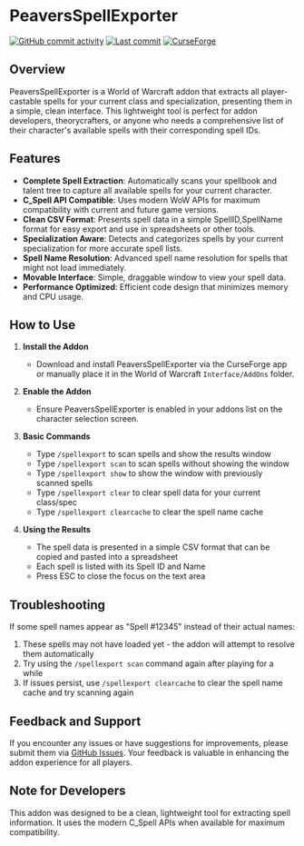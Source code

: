 # PeaversSpellExporter

[![GitHub commit activity](https://img.shields.io/github/commit-activity/m/peavers/PeaversSpellExporter)](https://github.com/peavers/PeaversSpellExporter/commits/master) [![Last commit](https://img.shields.io/github/last-commit/peavers/PeaversSpellExporter)](https://github.com/peavers/PeaversSpellExporter/master) [![CurseForge](https://img.shields.io/curseforge/dt/000000?label=CurseForge&color=F16436)](https://www.curseforge.com/wow/addons/peaversspellexporter)

## Overview

PeaversSpellExporter is a World of Warcraft addon that extracts all player-castable spells for your current class and
specialization, presenting them in a simple, clean interface. This lightweight tool is perfect for addon developers,
theorycrafters, or anyone who needs a comprehensive list of their character's available spells with their corresponding
spell IDs.

## Features

- **Complete Spell Extraction**: Automatically scans your spellbook and talent tree to capture all available spells for
  your current character.
- **C_Spell API Compatible**: Uses modern WoW APIs for maximum compatibility with current and future game versions.
- **Clean CSV Format**: Presents spell data in a simple SpellID,SpellName format for easy export and use in spreadsheets
  or other tools.
- **Specialization Aware**: Detects and categorizes spells by your current specialization for more accurate spell lists.
- **Spell Name Resolution**: Advanced spell name resolution for spells that might not load immediately.
- **Movable Interface**: Simple, draggable window to view your spell data.
- **Performance Optimized**: Efficient code design that minimizes memory and CPU usage.

## How to Use

1. **Install the Addon**
	* Download and install PeaversSpellExporter via the CurseForge app or manually place it in the World of Warcraft
	  `Interface/AddOns` folder.

2. **Enable the Addon**
	* Ensure PeaversSpellExporter is enabled in your addons list on the character selection screen.

3. **Basic Commands**
	* Type `/spellexport` to scan spells and show the results window
	* Type `/spellexport scan` to scan spells without showing the window
	* Type `/spellexport show` to show the window with previously scanned spells
	* Type `/spellexport clear` to clear spell data for your current class/spec
	* Type `/spellexport clearcache` to clear the spell name cache

4. **Using the Results**
	* The spell data is presented in a simple CSV format that can be copied and pasted into a spreadsheet
	* Each spell is listed with its Spell ID and Name
	* Press ESC to close the focus on the text area

## Troubleshooting

If some spell names appear as "Spell #12345" instead of their actual names:

1. These spells may not have loaded yet - the addon will attempt to resolve them automatically
2. Try using the `/spellexport scan` command again after playing for a while
3. If issues persist, use `/spellexport clearcache` to clear the spell name cache and try scanning again

## Feedback and Support

If you encounter any issues or have suggestions for improvements, please submit them
via [GitHub Issues](https://github.com/peavers/PeaversSpellExporter/issues). Your feedback is valuable in enhancing the
addon experience for all players.

## Note for Developers

This addon was designed to be a clean, lightweight tool for extracting spell information. It uses the modern C_Spell
APIs when available for maximum compatibility.

<!-- Workflow triggered: 2025-06-16T10:46:06.486963 -->
